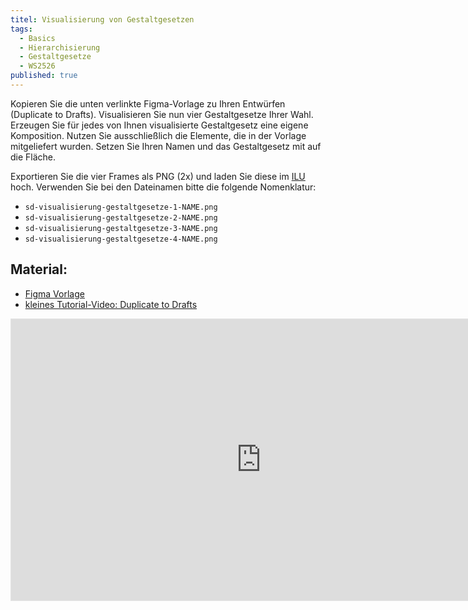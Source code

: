 ```yaml
---
titel: Visualisierung von Gestaltgesetzen
tags: 
  - Basics
  - Hierarchisierung
  - Gestaltgesetze
  - WS2526
published: true
---
```



Kopieren Sie die unten verlinkte Figma-Vorlage zu Ihren Entwürfen (Duplicate to Drafts). Visualisieren Sie nun vier Gestaltgesetze Ihrer Wahl. Erzeugen Sie für jedes von Ihnen visualisierte Gestaltgesetz eine eigene Komposition. Nutzen Sie ausschließlich die Elemente, die in der Vorlage mitgeliefert wurden. Setzen Sie Ihren Namen und das Gestaltgesetz mit auf die Fläche.

Exportieren Sie die vier Frames als PNG (2x) und laden Sie diese im [ILU](https://ilu.th-koeln.de/ilias.php?baseClass=ilExerciseHandlerGUI&ref_id=504809&cmd=showOverview) hoch. Verwenden Sie bei den Dateinamen bitte die folgende Nomenklatur:

- ```sd-visualisierung-gestaltgesetze-1-NAME.png```
- ```sd-visualisierung-gestaltgesetze-2-NAME.png```
- ```sd-visualisierung-gestaltgesetze-3-NAME.png```
- ```sd-visualisierung-gestaltgesetze-4-NAME.png```

## Material:
- [Figma Vorlage](https://www.figma.com/design/NQX6H03aRK9r2XruHImDLb/Untitled?node-id=0-1&t=cePdZrMKK5xsvmeU-1)
- [kleines Tutorial-Video: Duplicate to Drafts](https://www.youtube.com/watch?v=hkEn0AJif90)

<iframe style="border: 1px solid rgba(0, 0, 0, 0.1);" width="800" height="450" src="https://embed.figma.com/design/NQX6H03aRK9r2XruHImDLb/Vorlage-Aufgabe-Gestaltgesetze?node-id=0-1&embed-host=share" allowfullscreen></iframe>

